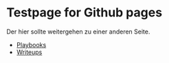 
# Testpage for Github pages

Der  hier sollte weitergehen zu einer anderen Seite.

- [Playbooks](https://eltariei.github.io/Pages/playbooks)
- [Writeups](https://eltariei.github.io/Pages/writeups)
